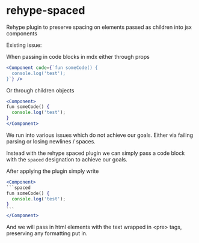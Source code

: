# rehype-spaced
Rehype plugin to preserve spacing on elements passed as children into jsx components


Existing issue:

When passing in code blocks in mdx either through props
```jsx
<Component code={`fun someCode() {
  console.log('test');
}`} />
```

Or through children objects

```jsx
<Component>
fun someCode() {
  console.log('test');
}
</Component>
```

We run into various issues which do not achieve our goals.  Either via failing parsing or losing newlines / spaces.

Instead with the rehype spaced plugin we can simply pass a code block with the `spaced` designation to achieve our goals.

After applying the plugin simply write
````jsx
<Component>
```spaced
fun someCode() {
  console.log('test');
}
```
</Component>
````
And we will pass in html elements with the text wrapped in \<pre\> tags, preserving any formatting put in.

